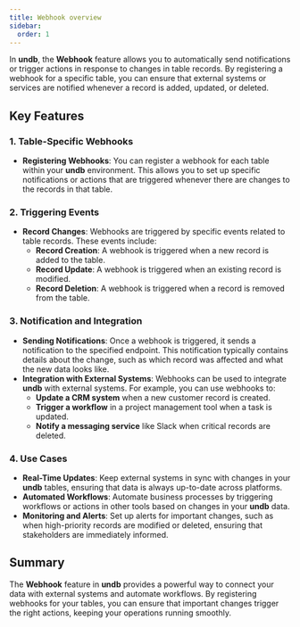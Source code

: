 ```yaml
---
title: Webhook overview
sidebar:
  order: 1
---
```


In **undb**, the **Webhook** feature allows you to automatically send notifications or trigger actions in response to changes in table records. By registering a webhook for a specific table, you can ensure that external systems or services are notified whenever a record is added, updated, or deleted.

## Key Features

### 1. Table-Specific Webhooks

- **Registering Webhooks**: You can register a webhook for each table within your **undb** environment. This allows you to set up specific notifications or actions that are triggered whenever there are changes to the records in that table.

### 2. Triggering Events

- **Record Changes**: Webhooks are triggered by specific events related to table records. These events include:
  - **Record Creation**: A webhook is triggered when a new record is added to the table.
  - **Record Update**: A webhook is triggered when an existing record is modified.
  - **Record Deletion**: A webhook is triggered when a record is removed from the table.

### 3. Notification and Integration

- **Sending Notifications**: Once a webhook is triggered, it sends a notification to the specified endpoint. This notification typically contains details about the change, such as which record was affected and what the new data looks like.
- **Integration with External Systems**: Webhooks can be used to integrate **undb** with external systems. For example, you can use webhooks to:
  - **Update a CRM system** when a new customer record is created.
  - **Trigger a workflow** in a project management tool when a task is updated.
  - **Notify a messaging service** like Slack when critical records are deleted.

### 4. Use Cases

- **Real-Time Updates**: Keep external systems in sync with changes in your **undb** tables, ensuring that data is always up-to-date across platforms.
- **Automated Workflows**: Automate business processes by triggering workflows or actions in other tools based on changes in your **undb** data.
- **Monitoring and Alerts**: Set up alerts for important changes, such as when high-priority records are modified or deleted, ensuring that stakeholders are immediately informed.

## Summary

The **Webhook** feature in **undb** provides a powerful way to connect your data with external systems and automate workflows. By registering webhooks for your tables, you can ensure that important changes trigger the right actions, keeping your operations running smoothly.
